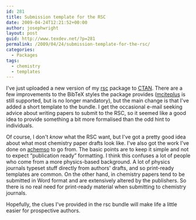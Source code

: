 ```yaml
---
id: 281
title: Submission template for the RSC
date: 2009-04-24T12:21:52+00:00
author: josephwright
layout: post
guid: http://www.texdev.net/?p=281
permalink: /2009/04/24/submission-template-for-the-rsc/
categories:
  - Packages
tags:
  - chemistry
  - templates
---
```

I've just uploaded a new version of my [rsc](https://ctan.org/pkg/rsc) package to [CTAN](https://www.ctan.org). There are a few improvements to the BibTeX styles the package provides ([mciteplus](https://ctan.org/pkg/mciteplus) is still supported, but is no longer mandatory), but the main change is that I've added a short template to the bundle. I get the occasional e-mail seeking advice about writing papers to submit to the RSC, so it seemed like a good idea to provide something a bit more formalised than the odd hint to individuals.

Of course, I don't _know_ what the RSC want, but I've got a pretty good idea about what most chemistry paper drafts look like. I've also got the work I've done on [achemso](https://ctan.org/pkg/achemso) to go from. The basic points are to keep it simple and not to expect “publication ready” formatting. I think this confuses a lot of people who come from a more physics-based background. A lot of physics journals typeset stuff directly from authors' drafts, and so print-ready templates are common. On the other hand, in chemistry papers tend to be submitted in Word format and are extensively altered by the publishers. So there is no real need for print-ready material when submitting to chemistry journals.

Hopefully, the clues I've provided in the rsc bundle will make life a little easier for prospective authors.
